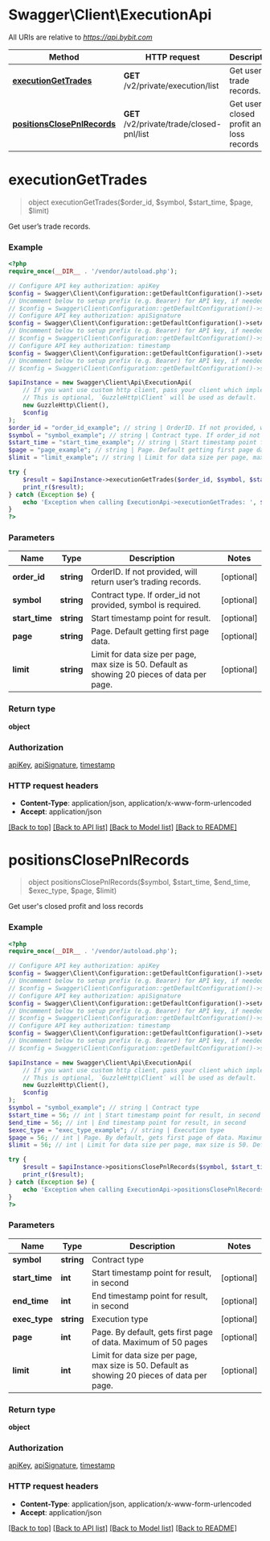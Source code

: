 # Swagger\Client\ExecutionApi

All URIs are relative to *https://api.bybit.com*

Method | HTTP request | Description
------------- | ------------- | -------------
[**executionGetTrades**](ExecutionApi.md#executionGetTrades) | **GET** /v2/private/execution/list | Get user’s trade records.
[**positionsClosePnlRecords**](ExecutionApi.md#positionsClosePnlRecords) | **GET** /v2/private/trade/closed-pnl/list | Get user&#39;s closed profit and loss records


# **executionGetTrades**
> object executionGetTrades($order_id, $symbol, $start_time, $page, $limit)

Get user’s trade records.

### Example
```php
<?php
require_once(__DIR__ . '/vendor/autoload.php');

// Configure API key authorization: apiKey
$config = Swagger\Client\Configuration::getDefaultConfiguration()->setApiKey('api_key', 'YOUR_API_KEY');
// Uncomment below to setup prefix (e.g. Bearer) for API key, if needed
// $config = Swagger\Client\Configuration::getDefaultConfiguration()->setApiKeyPrefix('api_key', 'Bearer');
// Configure API key authorization: apiSignature
$config = Swagger\Client\Configuration::getDefaultConfiguration()->setApiKey('sign', 'YOUR_API_KEY');
// Uncomment below to setup prefix (e.g. Bearer) for API key, if needed
// $config = Swagger\Client\Configuration::getDefaultConfiguration()->setApiKeyPrefix('sign', 'Bearer');
// Configure API key authorization: timestamp
$config = Swagger\Client\Configuration::getDefaultConfiguration()->setApiKey('timestamp', 'YOUR_API_KEY');
// Uncomment below to setup prefix (e.g. Bearer) for API key, if needed
// $config = Swagger\Client\Configuration::getDefaultConfiguration()->setApiKeyPrefix('timestamp', 'Bearer');

$apiInstance = new Swagger\Client\Api\ExecutionApi(
    // If you want use custom http client, pass your client which implements `GuzzleHttp\ClientInterface`.
    // This is optional, `GuzzleHttp\Client` will be used as default.
    new GuzzleHttp\Client(),
    $config
);
$order_id = "order_id_example"; // string | OrderID. If not provided, will return user’s trading records.
$symbol = "symbol_example"; // string | Contract type. If order_id not provided, symbol is required.
$start_time = "start_time_example"; // string | Start timestamp point for result.
$page = "page_example"; // string | Page. Default getting first page data.
$limit = "limit_example"; // string | Limit for data size per page, max size is 50. Default as showing 20 pieces of data per page.

try {
    $result = $apiInstance->executionGetTrades($order_id, $symbol, $start_time, $page, $limit);
    print_r($result);
} catch (Exception $e) {
    echo 'Exception when calling ExecutionApi->executionGetTrades: ', $e->getMessage(), PHP_EOL;
}
?>
```

### Parameters

Name | Type | Description  | Notes
------------- | ------------- | ------------- | -------------
 **order_id** | **string**| OrderID. If not provided, will return user’s trading records. | [optional]
 **symbol** | **string**| Contract type. If order_id not provided, symbol is required. | [optional]
 **start_time** | **string**| Start timestamp point for result. | [optional]
 **page** | **string**| Page. Default getting first page data. | [optional]
 **limit** | **string**| Limit for data size per page, max size is 50. Default as showing 20 pieces of data per page. | [optional]

### Return type

**object**

### Authorization

[apiKey](../../README.md#apiKey), [apiSignature](../../README.md#apiSignature), [timestamp](../../README.md#timestamp)

### HTTP request headers

 - **Content-Type**: application/json, application/x-www-form-urlencoded
 - **Accept**: application/json

[[Back to top]](#) [[Back to API list]](../../README.md#documentation-for-api-endpoints) [[Back to Model list]](../../README.md#documentation-for-models) [[Back to README]](../../README.md)

# **positionsClosePnlRecords**
> object positionsClosePnlRecords($symbol, $start_time, $end_time, $exec_type, $page, $limit)

Get user's closed profit and loss records

### Example
```php
<?php
require_once(__DIR__ . '/vendor/autoload.php');

// Configure API key authorization: apiKey
$config = Swagger\Client\Configuration::getDefaultConfiguration()->setApiKey('api_key', 'YOUR_API_KEY');
// Uncomment below to setup prefix (e.g. Bearer) for API key, if needed
// $config = Swagger\Client\Configuration::getDefaultConfiguration()->setApiKeyPrefix('api_key', 'Bearer');
// Configure API key authorization: apiSignature
$config = Swagger\Client\Configuration::getDefaultConfiguration()->setApiKey('sign', 'YOUR_API_KEY');
// Uncomment below to setup prefix (e.g. Bearer) for API key, if needed
// $config = Swagger\Client\Configuration::getDefaultConfiguration()->setApiKeyPrefix('sign', 'Bearer');
// Configure API key authorization: timestamp
$config = Swagger\Client\Configuration::getDefaultConfiguration()->setApiKey('timestamp', 'YOUR_API_KEY');
// Uncomment below to setup prefix (e.g. Bearer) for API key, if needed
// $config = Swagger\Client\Configuration::getDefaultConfiguration()->setApiKeyPrefix('timestamp', 'Bearer');

$apiInstance = new Swagger\Client\Api\ExecutionApi(
    // If you want use custom http client, pass your client which implements `GuzzleHttp\ClientInterface`.
    // This is optional, `GuzzleHttp\Client` will be used as default.
    new GuzzleHttp\Client(),
    $config
);
$symbol = "symbol_example"; // string | Contract type
$start_time = 56; // int | Start timestamp point for result, in second
$end_time = 56; // int | End timestamp point for result, in second
$exec_type = "exec_type_example"; // string | Execution type
$page = 56; // int | Page. By default, gets first page of data. Maximum of 50 pages
$limit = 56; // int | Limit for data size per page, max size is 50. Default as showing 20 pieces of data per page.

try {
    $result = $apiInstance->positionsClosePnlRecords($symbol, $start_time, $end_time, $exec_type, $page, $limit);
    print_r($result);
} catch (Exception $e) {
    echo 'Exception when calling ExecutionApi->positionsClosePnlRecords: ', $e->getMessage(), PHP_EOL;
}
?>
```

### Parameters

Name | Type | Description  | Notes
------------- | ------------- | ------------- | -------------
 **symbol** | **string**| Contract type |
 **start_time** | **int**| Start timestamp point for result, in second | [optional]
 **end_time** | **int**| End timestamp point for result, in second | [optional]
 **exec_type** | **string**| Execution type | [optional]
 **page** | **int**| Page. By default, gets first page of data. Maximum of 50 pages | [optional]
 **limit** | **int**| Limit for data size per page, max size is 50. Default as showing 20 pieces of data per page. | [optional]

### Return type

**object**

### Authorization

[apiKey](../../README.md#apiKey), [apiSignature](../../README.md#apiSignature), [timestamp](../../README.md#timestamp)

### HTTP request headers

 - **Content-Type**: application/json, application/x-www-form-urlencoded
 - **Accept**: application/json

[[Back to top]](#) [[Back to API list]](../../README.md#documentation-for-api-endpoints) [[Back to Model list]](../../README.md#documentation-for-models) [[Back to README]](../../README.md)

